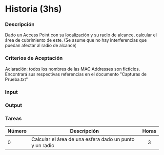 # Historia (3hs)

### Descripción

Dado un Access Point con su localización y su radio de alcance, calcular el área de cubrimiento de este. (Se asume que no hay interferencias que puedan afectar al radio de alcance)

### Criterios de Aceptación

Aclaración: todos los nombres de las MAC Addresses son ficticios. Encontrará sus respectivas referencias en el documento "Capturas de Prueba.txt"

### Input


### Output

### Tareas

| Número | Descripción | Horas | 
| ------ | ------ | :------: |
| 0 | Calcular el área de una esfera dado un punto y un radio | 3 |